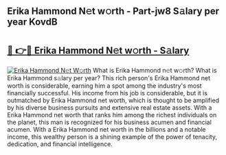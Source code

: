 ## Erika Hammond N𝚎t w𝚘rth - Part-jw8 S𝚊lary per year KovdB

# <h2><a href="http://gc0ef2n.nevu.top/?p=Erika+Hammond">🔗 👉🔴 Erika Hammond N𝚎t w𝚘rth - S𝚊lary</a></h2>

[![Erika Hammond N𝚎t W𝚘rth](https://i.imgur.com/Oavwk0R.jpeg)](http://gc0ef2n.nevu.top/?p=Erika+Hammond)
What is Erika Hammond n𝚎t w𝚘rth? What is Erika Hammond s𝚊lary per year?
This rich person's Erika Hammond net worth is considerable, earning him a spot among the industry's most financially successful. His income from his job is considerable, but it is outmatched by Erika Hammond net worth, which is thought to be amplified by his diverse business pursuits and extensive real estate assets. With a Erika Hammond net worth that ranks him among the richest individuals on the planet, this man is recognized for his business acumen and financial acumen. With a Erika Hammond net worth in the billions and a notable income, this wealthy person is a shining example of the power of tenacity, dedication, and financial intelligence.
